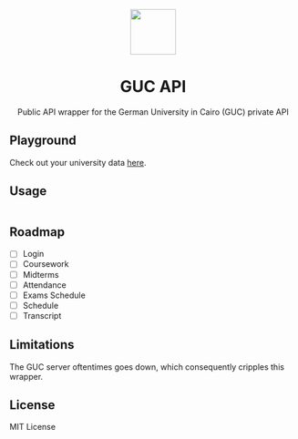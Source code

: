 <p align="center">
  <img src="https://lh6.ggpht.com/gNy40q6S_519oQZ_AE9sGypZ-Z94zDy2Xpm5Tg5mYf8yVOSLAxAhEatKLn0vJDyFErE=w300" width="80"/>
</p>

<h1 align="center">GUC API</h1>

<p align="center"> Public API wrapper for the German University in Cairo (GUC) private API</p>

## Playground
Check out your university data [here]().

## Usage

```bash

```

## Roadmap

- [ ] Login
- [ ] Coursework
- [ ] Midterms
- [ ] Attendance
- [ ] Exams Schedule
- [ ] Schedule
- [ ] Transcript

## Limitations

The GUC server oftentimes goes down, which consequently cripples this wrapper.

## License

MIT License
